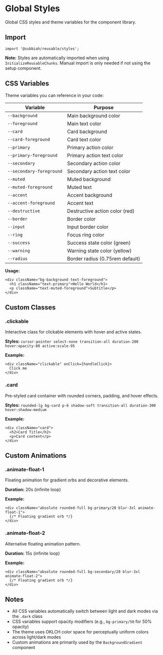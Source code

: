 # Global Styles

Global CSS styles and theme variables for the component library.

## Import

```tsx
import '@subbiah/reusable/styles';
```

**Note:** Styles are automatically imported when using `InitializeReusableChunks`. Manual import is only needed if not using the setup component.

## CSS Variables

Theme variables you can reference in your code:

| Variable                | Purpose                           |
| ----------------------- | --------------------------------- |
| `--background`          | Main background color             |
| `--foreground`          | Main text color                   |
| `--card`                | Card background                   |
| `--card-foreground`     | Card text color                   |
| `--primary`             | Primary action color              |
| `--primary-foreground`  | Primary action text color         |
| `--secondary`           | Secondary action color            |
| `--secondary-foreground`| Secondary action text color       |
| `--muted`               | Muted background                  |
| `--muted-foreground`    | Muted text                        |
| `--accent`              | Accent background                 |
| `--accent-foreground`   | Accent text                       |
| `--destructive`         | Destructive action color (red)    |
| `--border`              | Border color                      |
| `--input`               | Input border color                |
| `--ring`                | Focus ring color                  |
| `--success`             | Success state color (green)       |
| `--warning`             | Warning state color (yellow)      |
| `--radius`              | Border radius (0.75rem default)   |

**Usage:**

```tsx
<div className="bg-background text-foreground">
  <h1 className="text-primary">Hello World</h1>
  <p className="text-muted-foreground">Subtitle</p>
</div>
```

## Custom Classes

### .clickable

Interactive class for clickable elements with hover and active states.

**Styles:** `cursor-pointer select-none transition-all duration-200 hover:opacity-80 active:scale-95`

**Example:**

```tsx
<div className="clickable" onClick={handleClick}>
  Click me
</div>
```

### .card

Pre-styled card container with rounded corners, padding, and hover effects.

**Styles:** `rounded-lg bg-card p-6 shadow-soft transition-all duration-300 hover:shadow-medium`

**Example:**

```tsx
<div className="card">
  <h2>Card Title</h2>
  <p>Card content</p>
</div>
```

## Custom Animations

### .animate-float-1

Floating animation for gradient orbs and decorative elements.

**Duration:** 20s (infinite loop)

**Example:**

```tsx
<div className="absolute rounded-full bg-primary/20 blur-3xl animate-float-1">
  {/* Floating gradient orb */}
</div>
```

### .animate-float-2

Alternative floating animation pattern.

**Duration:** 15s (infinite loop)

**Example:**

```tsx
<div className="absolute rounded-full bg-secondary/20 blur-3xl animate-float-2">
  {/* Floating gradient orb */}
</div>
```

## Notes

- All CSS variables automatically switch between light and dark modes via the `.dark` class
- CSS variables support opacity modifiers (e.g., `bg-primary/50` for 50% opacity)
- The theme uses OKLCH color space for perceptually uniform colors across light/dark modes
- Custom animations are primarily used by the `BackgroundGradient` component
